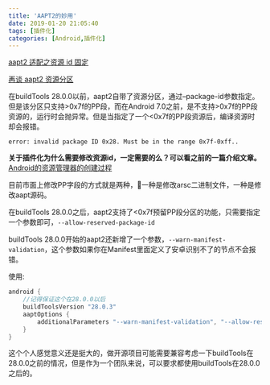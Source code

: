 ```yaml
---
title: 'AAPT2的妙用'
date: 2019-01-20 21:05:40
tags: [插件化]
categories: [Android,插件化]
---
```


[aapt2 适配之资源 id 固定](https://fucknmb.com/2017/11/15/aapt2%E9%80%82%E9%85%8D%E4%B9%8B%E8%B5%84%E6%BA%90id%E5%9B%BA%E5%AE%9A/)

[再谈 aapt2 资源分区](https://fucknmb.com/2018/10/05/%E5%86%8D%E8%B0%88aapt2%E8%B5%84%E6%BA%90%E5%88%86%E5%8C%BA/)

在buildTools 28.0.0以前，aapt2自带了资源分区，通过–package-id参数指定。但是该分区只支持>0x7f的PP段，而在Android 7.0之前，是不支持>0x7f的PP段资源的，运行时会抛异常。但是当指定了一个<0x7f的PP段资源后，编译资源时却会报错。
```
error: invalid package ID 0x28. Must be in the range 0x7f-0xff..
```

**关于插件化为什么需要修改资源id，一定需要的么？可以看之前的一篇介绍文章。**
[Android的资源管理器的创建过程](http://www.qingyongai.com/2017/05/05/Android_Resource_Manager/)

<!-- more -->

目前市面上修改PP字段的方式就是两种，一种是修改arsc二进制文件，一种是修改aapt源码。

在buildTools 28.0.0之后，aapt2支持了<0x7f预留PP段分区的功能，只需要指定一个参数即可，`--allow-reserved-package-id`

buildTools 28.0.0开始的aapt2还新增了一个参数，`--warn-manifest-validation`，这个参数如果你在Manifest里面定义了安卓识别不了的节点不会报错。

使用:
``` groovy
android {
    //记得保证这个在28.0.0以后
    buildToolsVersion "28.0.3"
    aaptOptions {
        additionalParameters "--warn-manifest-validation", "--allow-reserved-package-id", "--package-id", "0x15"
    }
}
```

这个个人感觉意义还是挺大的，做开源项目可能需要兼容考虑一下buildTools在28.0.0之前的情况，但是作为一个团队来说，可以要求都使用buildTools在28.0.0之后的。
